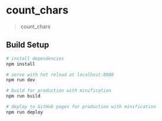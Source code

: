 # count_chars

> count_chars

## Build Setup

``` bash
# install dependencies
npm install

# serve with hot reload at localhost:8080
npm run dev

# build for production with minification
npm run build

# deploy to GitHub pages for production with minification
npm run deploy
```
